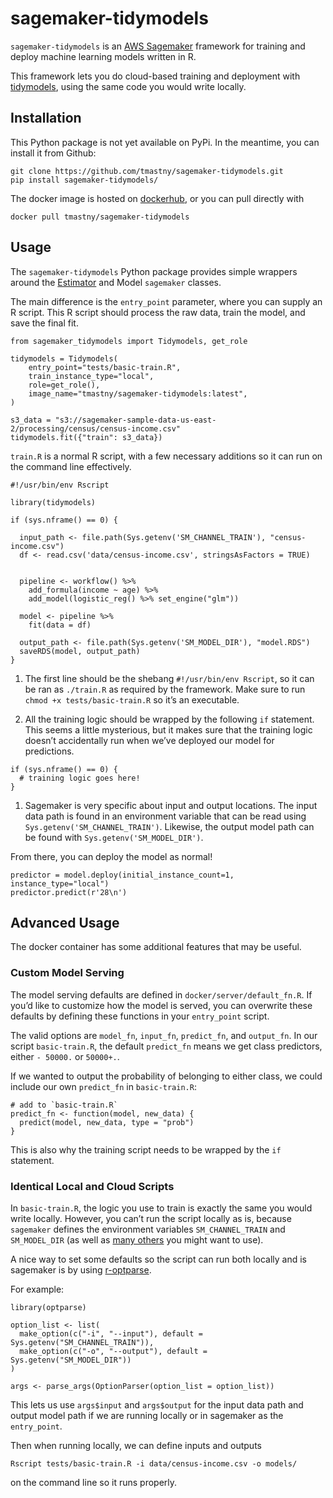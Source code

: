 
<!-- README.md is generated from README.Rmd. Please edit that file -->

sagemaker-tidymodels
====================

`sagemaker-tidymodels` is an [AWS
Sagemaker](https://aws.amazon.com/sagemaker/) framework for training and
deploy machine learning models written in R.

This framework lets you do cloud-based training and deployment with
[tidymodels](https://www.tidymodels.org/), using the same code you would
write locally.

Installation
------------

This Python package is not yet available on PyPi. In the meantime, you
can install it from Github:

    git clone https://github.com/tmastny/sagemaker-tidymodels.git
    pip install sagemaker-tidymodels/

The docker image is hosted on
[dockerhub](https://hub.docker.com/repository/docker/tmastny/sagemaker-tidymodels),
or you can pull directly with

    docker pull tmastny/sagemaker-tidymodels

Usage
-----

The `sagemaker-tidymodels` Python package provides simple wrappers
around the
[Estimator](https://sagemaker.readthedocs.io/en/stable/api/training/estimators.html)
and Model `sagemaker` classes.

The main difference is the `entry_point` parameter, where you can supply
an R script. This R script should process the raw data, train the model,
and save the final fit.

    from sagemaker_tidymodels import Tidymodels, get_role

    tidymodels = Tidymodels(
        entry_point="tests/basic-train.R",
        train_instance_type="local",
        role=get_role(),
        image_name="tmastny/sagemaker-tidymodels:latest",
    )

    s3_data = "s3://sagemaker-sample-data-us-east-2/processing/census/census-income.csv"
    tidymodels.fit({"train": s3_data})

`train.R` is a normal R script, with a few necessary additions so it can
run on the command line effectively.

    #!/usr/bin/env Rscript

    library(tidymodels)

    if (sys.nframe() == 0) {

      input_path <- file.path(Sys.getenv('SM_CHANNEL_TRAIN'), "census-income.csv")
      df <- read.csv('data/census-income.csv', stringsAsFactors = TRUE)


      pipeline <- workflow() %>%
        add_formula(income ~ age) %>%
        add_model(logistic_reg() %>% set_engine("glm"))

      model <- pipeline %>%
        fit(data = df)

      output_path <- file.path(Sys.getenv('SM_MODEL_DIR'), "model.RDS")
      saveRDS(model, output_path)
    }

1.  The first line should be the shebang `#!/usr/bin/env Rscript`, so it
    can be ran as `./train.R` as required by the framework. Make sure to
    run `chmod +x tests/basic-train.R` so it’s an executable.

2.  All the training logic should be wrapped by the following `if`
    statement. This seems a little mysterious, but it makes sure that
    the training logic doesn’t accidentally run when we’ve deployed our
    model for predictions.

<!-- -->

    if (sys.nframe() == 0) {
      # training logic goes here!
    }

1.  Sagemaker is very specific about input and output locations. The
    input data path is found in an environment variable that can be read
    using `Sys.getenv('SM_CHANNEL_TRAIN')`. Likewise, the output model
    path can be found with `Sys.getenv('SM_MODEL_DIR')`.

From there, you can deploy the model as normal!

    predictor = model.deploy(initial_instance_count=1, instance_type="local")
    predictor.predict(r'28\n')

Advanced Usage
--------------

The docker container has some additional features that may be useful.

### Custom Model Serving

The model serving defaults are defined in `docker/server/default_fn.R`.
If you’d like to customize how the model is served, you can overwrite
these defaults by defining these functions in your `entry_point` script.

The valid options are `model_fn`, `input_fn`, `predict_fn`, and
`output_fn`. In our script `basic-train.R`, the default `predict_fn`
means we get class predictors, either `- 50000.` or `50000+.`.

If we wanted to output the probability of belonging to either class, we
could include our own `predict_fn` in `basic-train.R`:

    # add to `basic-train.R`
    predict_fn <- function(model, new_data) {
      predict(model, new_data, type = "prob")
    }

This is also why the training script needs to be wrapped by the `if`
statement.

### Identical Local and Cloud Scripts

In `basic-train.R`, the logic you use to train is exactly the same you
would write locally. However, you can’t run the script locally as is,
because `sagemaker` defines the environment variables `SM_CHANNEL_TRAIN`
and `SM_MODEL_DIR` (as well as [many
others](https://github.com/aws/sagemaker-training-toolkit/blob/397ddea3d1871937dd50dbf36d59b35b182e329b/src/sagemaker_training/params.py#L1-L58)
you might want to use).

A nice way to set some defaults so the script can run both locally and
is sagemaker is by using
[r-optparse](https://github.com/trevorld/r-optparse).

For example:

    library(optparse)

    option_list <- list(
      make_option(c("-i", "--input"), default = Sys.getenv("SM_CHANNEL_TRAIN")),
      make_option(c("-o", "--output"), default = Sys.getenv("SM_MODEL_DIR"))
    )

    args <- parse_args(OptionParser(option_list = option_list))

This lets us use `args$input` and `args$output` for the input data path
and output model path if we are running locally or in sagemaker as the
`entry_point`.

Then when running locally, we can define inputs and outputs

    Rscript tests/basic-train.R -i data/census-income.csv -o models/

on the command line so it runs properly.
